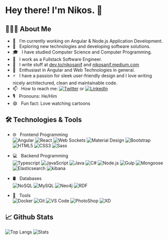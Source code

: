 # Hey there! I'm Nikos. 👋

## 👨🏻‍💻 About Me

- 🔭 &nbsp; I’m currently working on Angular & Node.js Application Development.
- 🤔 &nbsp; Exploring new technologies and developing software solutions.
- 🎓 &nbsp; I have studied Computer Science and Computer Programming.
- 💼 &nbsp; I work as a Fullstack Software Engineer.
- 📝 &nbsp; I write stuff at [dev.to/nikosanif](https://dev.to/nikosanif) and [nikosanif.medium.com](https://nikosanif.medium.com/)
- 🌱 &nbsp; Enthusiast in Angular and Web Technologies in general.
- ⚡ &nbsp; I have a passion for sleek user-friendly design and I love writing nicely architectured, clean and maintainable code.
- 📫 &nbsp; How to reach me: [![Twitter](https://img.shields.io/twitter/url/https/twitter.com/nikosanif.svg?style=social&label=Follow%20nikosanif)](https://twitter.com/nikosanif) or [![LinkedIn](https://img.shields.io/badge/LinkedIn-blue?style=social&style=flat&logo=linkedin&labelColor=blue&label=Connect%20Nikos%20Anifantis)](https://www.linkedin.com/in/nikosanifantis/)
- 🎙 &nbsp; Pronouns: He/Him
- 😄 &nbsp; Fun fact: Love watching cartoons

## 🛠 Technologies & Tools

- 🌐 &nbsp; Frontend Programming <br />
  ![Angular](https://img.shields.io/badge/-Angular-grey?style=for-the-badge&logo=angular&logoColor=white&labelColor=8E2DE2)
  ![React](https://img.shields.io/badge/-React-grey?style=for-the-badge&logo=react&logoColor=white&labelColor=8E2DE2)
  ![Web Sockets](https://img.shields.io/badge/-Web%20Sockets-grey?style=for-the-badge&logo=socket.io&logoColor=white&labelColor=8E2DE2)
  ![Material Design](https://img.shields.io/badge/-Material%20Design-grey?style=for-the-badge&logo=material-design&logoColor=white&labelColor=8E2DE2)
  ![Bootstrap](https://img.shields.io/badge/-Bootstrap-grey?style=for-the-badge&logo=Bootstrap&logoColor=white&labelColor=8E2DE2)
  ![HTML5](https://img.shields.io/badge/html%205-grey?style=for-the-badge&logo=html5&logoColor=white&labelColor=8E2DE2)
  ![CSS3](https://img.shields.io/badge/css%203-grey?style=for-the-badge&logo=css3&logoColor=white&labelColor=8E2DE2)
  ![Sass](https://img.shields.io/badge/sass-grey?style=for-the-badge&logo=sass&logoColor=white&labelColor=8E2DE2)

- 💻 &nbsp; Backend Programming <br />
  ![Typescript](https://img.shields.io/badge/-Typescript-grey?style=for-the-badge&logo=typescript&logoColor=white&labelColor=8E2DE2)
  ![JavaScript](https://img.shields.io/badge/-JavaScript-grey?style=for-the-badge&logo=javascript&logoColor=white&labelColor=8E2DE2)
  ![Java](https://img.shields.io/badge/-Java-grey?style=for-the-badge&logo=java&logoColor=white&labelColor=8E2DE2)
  ![C#](https://img.shields.io/badge/-C%23-grey?style=for-the-badge&logo=c-sharp&logoColor=white&labelColor=8E2DE2)
  ![Node.js](https://img.shields.io/badge/-Node.js-grey?style=for-the-badge&logo=node.js&logoColor=white&labelColor=8E2DE2)
  ![Gulp](https://img.shields.io/badge/-Gulp-grey?style=for-the-badge&logo=gulp&logoColor=white&labelColor=8E2DE2)
  ![Mongoose](https://img.shields.io/badge/-Mongoose-grey?style=for-the-badge&logo=mongodb&logoColor=white&labelColor=8E2DE2)
  ![Elasticsearch](https://img.shields.io/badge/-Elasticsearch-grey?style=for-the-badge&logo=elasticsearch&logoColor=white&labelColor=8E2DE2)
  ![kibana](https://img.shields.io/badge/-Kibana-grey?style=for-the-badge&logo=kibana&logoColor=white&labelColor=8E2DE2)

- 🛢 &nbsp; Databases <br />
  ![NoSQL](https://img.shields.io/badge/-NoSQL-grey?style=for-the-badge&logo=mongodb&logoColor=white&labelColor=8E2DE2)
  ![MySQL](https://img.shields.io/badge/-MySQL-grey?style=for-the-badge&logo=mysql&logoColor=white&labelColor=8E2DE2)
  ![Neo4j](https://img.shields.io/badge/-Neo4j-grey?style=for-the-badge&logo=neo4j&logoColor=white&labelColor=8E2DE2)
  ![RDF](https://img.shields.io/badge/-RDF/S-grey?style=for-the-badge&logo=semantic-web&logoColor=white&labelColor=8E2DE2)

- 🔧 &nbsp; Tools <br />
  ![Docker](https://img.shields.io/badge/-Docker-grey?style=for-the-badge&logo=docker&logoColor=white&labelColor=8E2DE2)
  ![Git](https://img.shields.io/badge/-Git-grey?style=for-the-badge&logo=git&logoColor=white&labelColor=8E2DE2)
  ![VS Code](https://img.shields.io/badge/-VS%20Code-grey?style=for-the-badge&logo=visual-studio-code&logoColor=white&labelColor=8E2DE2)
  ![PhotoShop](https://img.shields.io/badge/-Photoshop-grey?style=for-the-badge&logo=adobe&logoColor=white&labelColor=8E2DE2)
  ![XD](https://img.shields.io/badge/-Adobe%20XD-grey?style=for-the-badge&logo=adobe&logoColor=white&labelColor=8E2DE2)

## 📈 Github Stats

![Top Langs](https://github-readme-stats.vercel.app/api/top-langs/?username=nikosanif&layout=compact&text_color=daf7dc&bg_color=151515)
![Stats](https://github-readme-stats.vercel.app/api?username=nikosanif&include_all_commits=true&count_private=true&show_icons=true&line_height=20&text_color=daf7dc&bg_color=151515)
